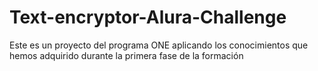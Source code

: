 # Text-encryptor-Alura-Challenge
Este es un proyecto del programa ONE aplicando los conocimientos que hemos adquirido durante la primera fase de la formación
